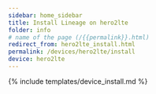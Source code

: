 ```yaml
---
sidebar: home_sidebar
title: Install Lineage on hero2lte
folder: info
# name of the page (/{{permalink}}.html)
redirect_from: hero2lte_install.html
permalink: /devices/hero2lte/install
device: hero2lte
---
```

{% include templates/device_install.md %}
